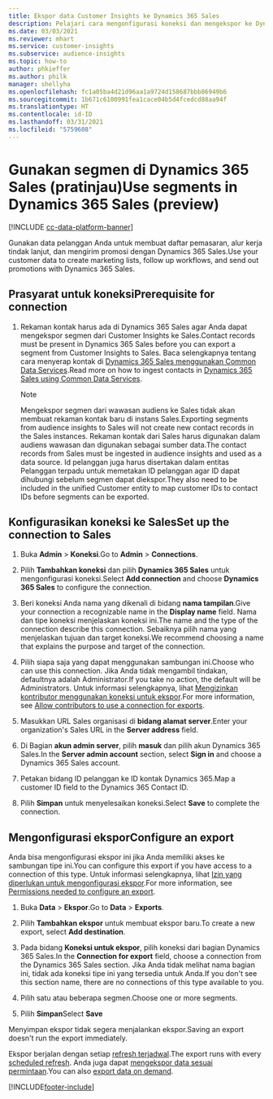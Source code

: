 ```yaml
---
title: Ekspor data Customer Insights ke Dynamics 365 Sales
description: Pelajari cara mengonfigurasi koneksi dan mengekspor ke Dynamics 365 Sales.
ms.date: 03/03/2021
ms.reviewer: mhart
ms.service: customer-insights
ms.subservice: audience-insights
ms.topic: how-to
author: phkieffer
ms.author: philk
manager: shellyha
ms.openlocfilehash: fc1a05ba4d21d96aa1a9724d158687bbb86949b6
ms.sourcegitcommit: 1b671c6100991fea1cace04b5d4fcedcd88aa94f
ms.translationtype: HT
ms.contentlocale: id-ID
ms.lasthandoff: 03/31/2021
ms.locfileid: "5759608"
---
```

# <a name="use-segments-in-dynamics-365-sales-preview"></a><span data-ttu-id="2f51d-103">Gunakan segmen di Dynamics 365 Sales (pratinjau)</span><span class="sxs-lookup"><span data-stu-id="2f51d-103">Use segments in Dynamics 365 Sales (preview)</span></span>

[!INCLUDE [cc-data-platform-banner](../includes/cc-data-platform-banner.md)]

<span data-ttu-id="2f51d-104">Gunakan data pelanggan Anda untuk membuat daftar pemasaran, alur kerja tindak lanjut, dan mengirim promosi dengan Dynamics 365 Sales.</span><span class="sxs-lookup"><span data-stu-id="2f51d-104">Use your customer data to create marketing lists, follow up workflows, and send out promotions with Dynamics 365 Sales.</span></span>

## <a name="prerequisite-for-connection"></a><span data-ttu-id="2f51d-105">Prasyarat untuk koneksi</span><span class="sxs-lookup"><span data-stu-id="2f51d-105">Prerequisite for connection</span></span>

1. <span data-ttu-id="2f51d-106">Rekaman kontak harus ada di Dynamics 365 Sales agar Anda dapat mengekspor segmen dari Customer Insights ke Sales.</span><span class="sxs-lookup"><span data-stu-id="2f51d-106">Contact records must be present in Dynamics 365 Sales before you can export a segment from Customer Insights to Sales.</span></span> <span data-ttu-id="2f51d-107">Baca selengkapnya tentang cara menyerap kontak di [Dynamics 365 Sales menggunakan Common Data Services](connect-power-query.md).</span><span class="sxs-lookup"><span data-stu-id="2f51d-107">Read more on how to ingest contacts in [Dynamics 365 Sales using Common Data Services](connect-power-query.md).</span></span>

   > [!NOTE]
   > <span data-ttu-id="2f51d-108">Mengekspor segmen dari wawasan audiens ke Sales tidak akan membuat rekaman kontak baru di instans Sales.</span><span class="sxs-lookup"><span data-stu-id="2f51d-108">Exporting segments from audience insights to Sales will not create new contact records in the Sales instances.</span></span> <span data-ttu-id="2f51d-109">Rekaman kontak dari Sales harus digunakan dalam audiens wawasan dan digunakan sebagai sumber data.</span><span class="sxs-lookup"><span data-stu-id="2f51d-109">The contact records from Sales must be ingested in audience insights and used as a data source.</span></span> <span data-ttu-id="2f51d-110">Id pelanggan juga harus disertakan dalam entitas Pelanggan terpadu untuk memetakan ID pelanggan agar ID dapat dihubungi sebelum segmen dapat diekspor.</span><span class="sxs-lookup"><span data-stu-id="2f51d-110">They also need to be included in the unified Customer entity to map customer IDs to contact IDs before segments can be exported.</span></span>

## <a name="set-up-the-connection-to-sales"></a><span data-ttu-id="2f51d-111">Konfigurasikan koneksi ke Sales</span><span class="sxs-lookup"><span data-stu-id="2f51d-111">Set up the connection to Sales</span></span>

1. <span data-ttu-id="2f51d-112">Buka **Admin** > **Koneksi**.</span><span class="sxs-lookup"><span data-stu-id="2f51d-112">Go to **Admin** > **Connections**.</span></span>

1. <span data-ttu-id="2f51d-113">Pilih **Tambahkan koneksi** dan pilih **Dynamics 365 Sales** untuk mengonfigurasi koneksi.</span><span class="sxs-lookup"><span data-stu-id="2f51d-113">Select **Add connection** and choose **Dynamics 365 Sales** to configure the connection.</span></span>

1. <span data-ttu-id="2f51d-114">Beri koneksi Anda nama yang dikenali di bidang **nama tampilan**.</span><span class="sxs-lookup"><span data-stu-id="2f51d-114">Give your connection a recognizable name in the **Display name** field.</span></span> <span data-ttu-id="2f51d-115">Nama dan tipe koneksi menjelaskan koneksi ini.</span><span class="sxs-lookup"><span data-stu-id="2f51d-115">The name and the type of the connection describe this connection.</span></span> <span data-ttu-id="2f51d-116">Sebaiknya pilih nama yang menjelaskan tujuan dan target koneksi.</span><span class="sxs-lookup"><span data-stu-id="2f51d-116">We recommend choosing a name that explains the purpose and target of the connection.</span></span>

1. <span data-ttu-id="2f51d-117">Pilih siapa saja yang dapat menggunakan sambungan ini.</span><span class="sxs-lookup"><span data-stu-id="2f51d-117">Choose who can use this connection.</span></span> <span data-ttu-id="2f51d-118">Jika Anda tidak mengambil tindakan, defaultnya adalah Administrator.</span><span class="sxs-lookup"><span data-stu-id="2f51d-118">If you take no action, the default will be Administrators.</span></span> <span data-ttu-id="2f51d-119">Untuk informasi selengkapnya, lihat [Mengizinkan kontributor menggunakan koneksi untuk ekspor](connections.md#allow-contributors-to-use-a-connection-for-exports).</span><span class="sxs-lookup"><span data-stu-id="2f51d-119">For more information, see [Allow contributors to use a connection for exports](connections.md#allow-contributors-to-use-a-connection-for-exports).</span></span>

1. <span data-ttu-id="2f51d-120">Masukkan URL Sales organisasi di **bidang alamat server**.</span><span class="sxs-lookup"><span data-stu-id="2f51d-120">Enter your organization's Sales URL in the **Server address** field.</span></span>

1. <span data-ttu-id="2f51d-121">Di Bagian **akun admin server**, pilih **masuk** dan pilih akun Dynamics 365 Sales.</span><span class="sxs-lookup"><span data-stu-id="2f51d-121">In the **Server admin account** section, select **Sign in** and choose a Dynamics 365 Sales account.</span></span>

1. <span data-ttu-id="2f51d-122">Petakan bidang ID pelanggan ke ID kontak Dynamics 365.</span><span class="sxs-lookup"><span data-stu-id="2f51d-122">Map a customer ID field to the Dynamics 365 Contact ID.</span></span>

1. <span data-ttu-id="2f51d-123">Pilih **Simpan** untuk menyelesaikan koneksi.</span><span class="sxs-lookup"><span data-stu-id="2f51d-123">Select **Save** to complete the connection.</span></span> 

## <a name="configure-an-export"></a><span data-ttu-id="2f51d-124">Mengonfigurasi ekspor</span><span class="sxs-lookup"><span data-stu-id="2f51d-124">Configure an export</span></span>

<span data-ttu-id="2f51d-125">Anda bisa mengonfigurasi ekspor ini jika Anda memiliki akses ke sambungan tipe ini.</span><span class="sxs-lookup"><span data-stu-id="2f51d-125">You can configure this export if you have access to a connection of this type.</span></span> <span data-ttu-id="2f51d-126">Untuk informasi selengkapnya, lihat [Izin yang diperlukan untuk mengonfigurasi ekspor](export-destinations.md#set-up-a-new-export).</span><span class="sxs-lookup"><span data-stu-id="2f51d-126">For more information, see [Permissions needed to configure an export](export-destinations.md#set-up-a-new-export).</span></span>

1. <span data-ttu-id="2f51d-127">Buka **Data** > **Ekspor**.</span><span class="sxs-lookup"><span data-stu-id="2f51d-127">Go to **Data** > **Exports**.</span></span>

1. <span data-ttu-id="2f51d-128">Pilih **Tambahkan ekspor** untuk membuat ekspor baru.</span><span class="sxs-lookup"><span data-stu-id="2f51d-128">To create a new export, select **Add destination**.</span></span>

1. <span data-ttu-id="2f51d-129">Pada bidang **Koneksi untuk ekspor**, pilih koneksi dari bagian Dynamics 365 Sales.</span><span class="sxs-lookup"><span data-stu-id="2f51d-129">In the **Connection for export** field, choose a connection from the Dynamics 365 Sales section.</span></span> <span data-ttu-id="2f51d-130">Jika Anda tidak melihat nama bagian ini, tidak ada koneksi tipe ini yang tersedia untuk Anda.</span><span class="sxs-lookup"><span data-stu-id="2f51d-130">If you don't see this section name, there are no connections of this type available to you.</span></span>

1. <span data-ttu-id="2f51d-131">Pilih satu atau beberapa segmen.</span><span class="sxs-lookup"><span data-stu-id="2f51d-131">Choose one or more segments.</span></span>

1. <span data-ttu-id="2f51d-132">Pilih **Simpan**</span><span class="sxs-lookup"><span data-stu-id="2f51d-132">Select **Save**</span></span>

<span data-ttu-id="2f51d-133">Menyimpan ekspor tidak segera menjalankan ekspor.</span><span class="sxs-lookup"><span data-stu-id="2f51d-133">Saving an export doesn't run the export immediately.</span></span>

<span data-ttu-id="2f51d-134">Ekspor berjalan dengan setiap [refresh terjadwal](system.md#schedule-tab).</span><span class="sxs-lookup"><span data-stu-id="2f51d-134">The export runs with every [scheduled refresh](system.md#schedule-tab).</span></span> <span data-ttu-id="2f51d-135">Anda juga dapat [mengekspor data sesuai permintaan](export-destinations.md#run-exports-on-demand).</span><span class="sxs-lookup"><span data-stu-id="2f51d-135">You can also [export data on demand](export-destinations.md#run-exports-on-demand).</span></span> 

[!INCLUDE[footer-include](../includes/footer-banner.md)]
